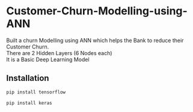 # Customer-Churn-Modelling-using-ANN
Built a churn Modelling using ANN which helps the Bank to reduce their Customer Churn.   
There are 2 Hidden Layers (6 Nodes each)   
It is a Basic Deep Learning Model
## Installation
```python
pip install tensorflow
```
```
pip install keras
```
